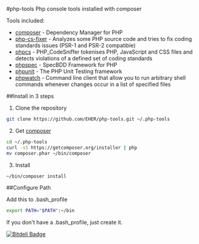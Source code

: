 #php-tools
Php console tools installed with composer

Tools included:
- [composer] - Dependency Manager for PHP
- [php-cs-fixer] - Analyzes some PHP source code and tries to fix coding standards issues (PSR-1 and PSR-2 compatible)
- [phpcs] - PHP_CodeSniffer tokenises PHP, JavaScript and CSS files and detects violations of a defined set of coding standards
- [phpspec] - SpecBDD Framework for PHP
- [phpunit] - The PHP Unit Testing framework
- [phpwatch] - Command line client that allow you to run arbitrary shell commands whenever changes occur in a list of specified files

##Install in 3 steps

1. Clone the repository
```bash
git clone https://github.com/EHER/php-tools.git ~/.php-tools
```

2. Get [composer]
```bash
cd ~/.php-tools
curl -sS https://getcomposer.org/installer | php
mv composer.phar ~/bin/composer
```

3. Install
```bash
~/bin/composer install
```

##Configure Path

Add this to .bash_profile
```bash
export PATH="$PATH":~/bin
```
If you don't have a .bash_profile, just create it.

[composer]: http://getcomposer.org/
[php-cs-fixer]: https://github.com/fabpot/php-cs-fixer
[phpcs]: https://github.com/squizlabs/PHP_CodeSniffer
[phpspec]: https://github.com/phpspec/phpspec
[phpunit]: https://github.com/sebastianbergmann/phpunit
[phpwatch]: https://github.com/EHER/phpwatch


[![Bitdeli Badge](https://d2weczhvl823v0.cloudfront.net/EHER/php-tools/trend.png)](https://bitdeli.com/free "Bitdeli Badge")

